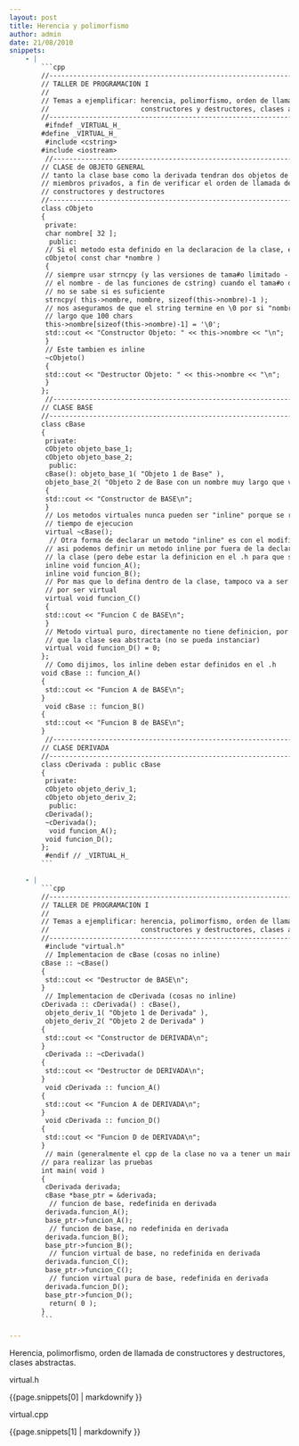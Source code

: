 ```yaml
---
layout: post
title: Herencia y polimorfismo
author: admin
date: 21/08/2010
snippets: 
    - |
        ```cpp
        //-----------------------------------------------------------------------------
        // TALLER DE PROGRAMACION I
        //
        // Temas a ejemplificar: herencia, polimorfismo, orden de llamada de
        //                       constructores y destructores, clases abstractas
        //-----------------------------------------------------------------------------
         #ifndef _VIRTUAL_H_
        #define _VIRTUAL_H_
         #include <cstring>
        #include <iostream>
         //-----------------------------------------------------------------------------
        // CLASE de OBJETO GENERAL
        // tanto la clase base como la derivada tendran dos objetos de esta clase como
        // miembros privados, a fin de verificar el orden de llamada de los
        // constructores y destructores
        //-----------------------------------------------------------------------------
        class cObjeto
        {
         private:
         char nombre[ 32 ];
          public:
         // Si el metodo esta definido en la declaracion de la clase, es "inline"
         cObjeto( const char *nombre )
         {
         // siempre usar strncpy (y las versiones de tama#o limitado - con 'n' en
         // el nombre - de las funciones de cstring) cuando el tama#o del buffer
         // no se sabe si es suficiente
         strncpy( this->nombre, nombre, sizeof(this->nombre)-1 );
         // nos aseguramos de que el string termine en \0 por si "nombre" era mas
         // largo que 100 chars
         this->nombre[sizeof(this->nombre)-1] = '\0';
         std::cout << "Constructor Objeto: " << this->nombre << "\n";
         }
         // Este tambien es inline
         ~cObjeto()
         {
         std::cout << "Destructor Objeto: " << this->nombre << "\n";
         }
        };
         //-----------------------------------------------------------------------------
        // CLASE BASE
        //-----------------------------------------------------------------------------
        class cBase
        {
         private:
         cObjeto objeto_base_1;
         cObjeto objeto_base_2;
          public:
         cBase(): objeto_base_1( "Objeto 1 de Base" ),
         objeto_base_2( "Objeto 2 de Base con un nombre muy largo que va a ser truncado" )
         {
         std::cout << "Constructor de BASE\n";
         }
         // Los metodos virtuales nunca pueden ser "inline" porque se resuelven en
         // tiempo de ejecucion
         virtual ~cBase();
          // Otra forma de declarar un metodo "inline" es con el modificador
         // asi podemos definir un metodo inline por fuera de la declaracion de
         // la clase (pero debe estar la definicion en el .h para que sea efectivo)
         inline void funcion_A();
         inline void funcion_B();
         // Por mas que lo defina dentro de la clase, tampoco va a ser "inline"
         // por ser virtual
         virtual void funcion_C()
         {
         std::cout << "Funcion C de BASE\n";
         }
         // Metodo virtual puro, directamente no tiene definicion, por lo tanto hace
         // que la clase sea abstracta (no se pueda instanciar)
         virtual void funcion_D() = 0;
        };
         // Como dijimos, los inline deben estar definidos en el .h
        void cBase :: funcion_A()
        {
         std::cout << "Funcion A de BASE\n";
        }
         void cBase :: funcion_B()
        {
         std::cout << "Funcion B de BASE\n";
        }
         //-----------------------------------------------------------------------------
        // CLASE DERIVADA
        //-----------------------------------------------------------------------------
        class cDerivada : public cBase
        {
         private:
         cObjeto objeto_deriv_1;
         cObjeto objeto_deriv_2;
          public:
         cDerivada();
         ~cDerivada();
          void funcion_A();
         void funcion_D();
        };
         #endif // _VIRTUAL_H_
        ```

    - |
        ```cpp
        //-----------------------------------------------------------------------------
        // TALLER DE PROGRAMACION I
        //
        // Temas a ejemplificar: herencia, polimorfismo, orden de llamada de
        //                       constructores y destructores, clases abstractas
        //-----------------------------------------------------------------------------
         #include "virtual.h"
         // Implementacion de cBase (cosas no inline)
        cBase :: ~cBase()
        {
         std::cout << "Destructor de BASE\n";
        }
         // Implementacion de cDerivada (cosas no inline)
        cDerivada :: cDerivada() : cBase(),
         objeto_deriv_1( "Objeto 1 de Derivada" ),
         objeto_deriv_2( "Objeto 2 de Derivada" )
        {
         std::cout << "Constructor de DERIVADA\n";
        }
         cDerivada :: ~cDerivada()
        {
         std::cout << "Destructor de DERIVADA\n";
        }
         void cDerivada :: funcion_A()
        {
         std::cout << "Funcion A de DERIVADA\n";
        }
         void cDerivada :: funcion_D()
        {
         std::cout << "Funcion D de DERIVADA\n";
        }
         // main (generalmente el cpp de la clase no va a tener un main, aca se pone solo
        // para realizar las pruebas
        int main( void )
        {
         cDerivada derivada;
         cBase *base_ptr = &derivada;
          // funcion de base, redefinida en derivada
         derivada.funcion_A();
         base_ptr->funcion_A();
          // funcion de base, no redefinida en derivada
         derivada.funcion_B();
         base_ptr->funcion_B();
          // funcion virtual de base, no redefinida en derivada
         derivada.funcion_C();
         base_ptr->funcion_C();
          // funcion virtual pura de base, redefinida en derivada
         derivada.funcion_D();
         base_ptr->funcion_D();
          return( 0 );
        }
        ```

---
```

<div class="entry-content">
						<p>Herencia, polimorfismo, orden de llamada de constructores y destructores, clases abstractas.</p>
<p>virtual.h</p>
<div><div>{{page.snippets[0] | markdownify }}</div></div>
<p>virtual.cpp</p>
<div><div>{{page.snippets[1] | markdownify }}</div></div>
											</div>
